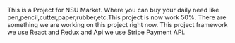 This is a Project for NSU Market. Where you can buy  your daily need like pen,pencil,cutter,paper,rubber,etc.This project is now work 50%. There are something we are working on this project right now. This project framework we use React and Redux and Api we use Stripe Payment APi.
